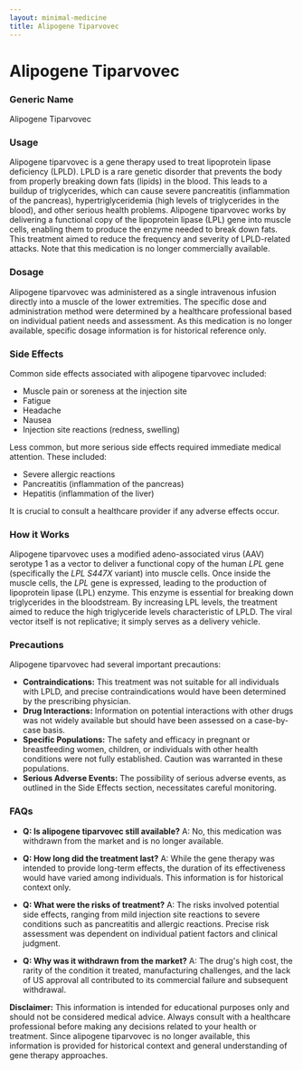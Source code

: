 ```yaml
---
layout: minimal-medicine
title: Alipogene Tiparvovec
---
```


# Alipogene Tiparvovec
### Generic Name
Alipogene Tiparvovec

### Usage
Alipogene tiparvovec is a gene therapy used to treat lipoprotein lipase deficiency (LPLD).  LPLD is a rare genetic disorder that prevents the body from properly breaking down fats (lipids) in the blood. This leads to a buildup of triglycerides, which can cause severe pancreatitis (inflammation of the pancreas), hypertriglyceridemia (high levels of triglycerides in the blood), and other serious health problems. Alipogene tiparvovec works by delivering a functional copy of the lipoprotein lipase (LPL) gene into muscle cells, enabling them to produce the enzyme needed to break down fats.  This treatment aimed to reduce the frequency and severity of LPLD-related attacks.  Note that this medication is no longer commercially available.

### Dosage
Alipogene tiparvovec was administered as a single intravenous infusion directly into a muscle of the lower extremities. The specific dose and administration method were determined by a healthcare professional based on individual patient needs and assessment.  As this medication is no longer available, specific dosage information is for historical reference only.

### Side Effects
Common side effects associated with alipogene tiparvovec included:

*   Muscle pain or soreness at the injection site
*   Fatigue
*   Headache
*   Nausea
*   Injection site reactions (redness, swelling)

Less common, but more serious side effects required immediate medical attention.  These included:

*   Severe allergic reactions
*   Pancreatitis (inflammation of the pancreas)
*   Hepatitis (inflammation of the liver)

It is crucial to consult a healthcare provider if any adverse effects occur.

### How it Works
Alipogene tiparvovec uses a modified adeno-associated virus (AAV) serotype 1 as a vector to deliver a functional copy of the human *LPL* gene (specifically the *LPL S447X* variant) into muscle cells.  Once inside the muscle cells, the *LPL* gene is expressed, leading to the production of lipoprotein lipase (LPL) enzyme. This enzyme is essential for breaking down triglycerides in the bloodstream.  By increasing LPL levels, the treatment aimed to reduce the high triglyceride levels characteristic of LPLD.  The viral vector itself is not replicative; it simply serves as a delivery vehicle.

### Precautions
Alipogene tiparvovec had several important precautions:

* **Contraindications:**  This treatment was not suitable for all individuals with LPLD, and precise contraindications would have been determined by the prescribing physician.
* **Drug Interactions:**  Information on potential interactions with other drugs was not widely available but should have been assessed on a case-by-case basis.
* **Specific Populations:**  The safety and efficacy in pregnant or breastfeeding women, children, or individuals with other health conditions were not fully established.  Caution was warranted in these populations.
* **Serious Adverse Events:**  The possibility of serious adverse events, as outlined in the Side Effects section, necessitates careful monitoring.

### FAQs
* **Q: Is alipogene tiparvovec still available?** A: No, this medication was withdrawn from the market and is no longer available.

* **Q: How long did the treatment last?** A:  While the gene therapy was intended to provide long-term effects, the duration of its effectiveness would have varied among individuals. This information is for historical context only.

* **Q: What were the risks of treatment?** A:  The risks involved potential side effects, ranging from mild injection site reactions to severe conditions such as pancreatitis and allergic reactions.  Precise risk assessment was dependent on individual patient factors and clinical judgment.  

* **Q:  Why was it withdrawn from the market?** A: The drug's high cost, the rarity of the condition it treated, manufacturing challenges, and the lack of US approval all contributed to its commercial failure and subsequent withdrawal.


**Disclaimer:** This information is intended for educational purposes only and should not be considered medical advice.  Always consult with a healthcare professional before making any decisions related to your health or treatment.  Since alipogene tiparvovec is no longer available, this information is provided for historical context and general understanding of gene therapy approaches.
